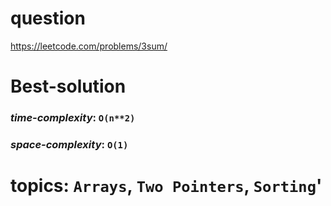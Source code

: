 # question
https://leetcode.com/problems/3sum/

# **Best-solution**

### _time-complexity_: `O(n**2)`
### _space-complexity_: `O(1)`



# topics: `Arrays`, `Two Pointers`, `Sorting`'
